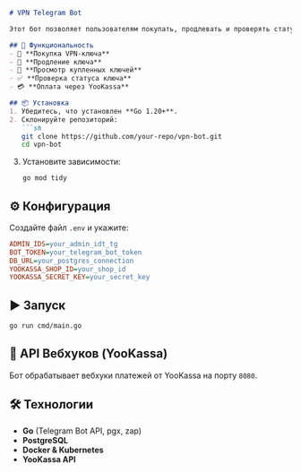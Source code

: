 ```markdown
# VPN Telegram Bot

Этот бот позволяет пользователям покупать, продлевать и проверять статус VPN-ключей через Telegram.

## 🚀 Функциональность
- 📌 **Покупка VPN-ключа**
- 🔄 **Продление ключа**
- 🔑 **Просмотр купленных ключей**
- ✅ **Проверка статуса ключа**
- 💳 **Оплата через YooKassa**

## 📦 Установка
1. Убедитесь, что установлен **Go 1.20+**.
2. Склонируйте репозиторий:
   ```sh
   git clone https://github.com/your-repo/vpn-bot.git
   cd vpn-bot
   ```
3. Установите зависимости:
   ```sh
   go mod tidy
   ```

## ⚙️ Конфигурация
Создайте файл `.env` и укажите:
```ini
ADMIN_IDS=your_admin_idt_tg
BOT_TOKEN=your_telegram_bot_token
DB_URL=your_postgres_connection
YOOKASSA_SHOP_ID=your_shop_id
YOOKASSA_SECRET_KEY=your_secret_key
```

## ▶️ Запуск
```sh
go run cmd/main.go
```

## 📜 API Вебхуков (YooKassa)
Бот обрабатывает вебхуки платежей от YooKassa на порту `8080`.

## 🛠 Технологии
- **Go** (Telegram Bot API, pgx, zap)
- **PostgreSQL**
- **Docker & Kubernetes**
- **YooKassa API**
